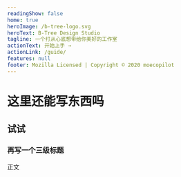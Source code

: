 ```yaml
---
readingShow: false
home: true
heroImage: /b-tree-logo.svg
heroText: B-Tree Design Studio
tagline: 一个打从心底想带给你美好的工作室
actionText: 开始上手 →
actionLink: /guide/
features: null
footer: Mozilla Licensed | Copyright © 2020 moecopilot
---
```


# 这里还能写东西吗

## 试试

### 再写一个三级标题

正文



